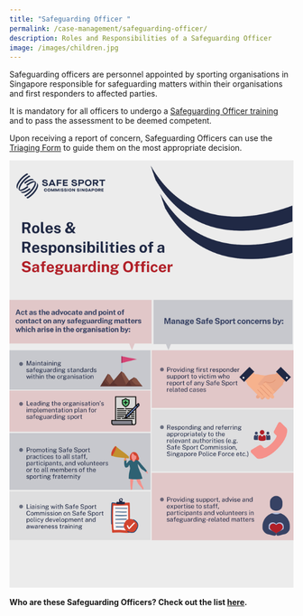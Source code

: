 ```yaml
---
title: "Safeguarding Officer "
permalink: /case-management/safeguarding-officer/
description: Roles and Responsibilities of a Safeguarding Officer
image: /images/children.jpg
---
```

Safeguarding officers are personnel appointed by sporting organisations in Singapore responsible for safeguarding matters within their organisations and first responders to affected parties.

It is mandatory for all officers to undergo a [Safeguarding Officer training](/training-and-education/so-training) and to pass the assessment to be deemed competent. 

Upon receiving a report of concern, Safeguarding Officers can use the  [Triaging Form](https://go.gov.sg/triagingform)  to guide them on the most appropriate decision.

![Alt text for image on Isomer site](/images/Safeguarding%20roles_high_res.png)


**Who are these Safeguarding Officers? Check out the list [here](/files/List%20of%20Safeguarding%20Officers%20(Updated%20as%20of%2021%20Apr%2022).pdf).**